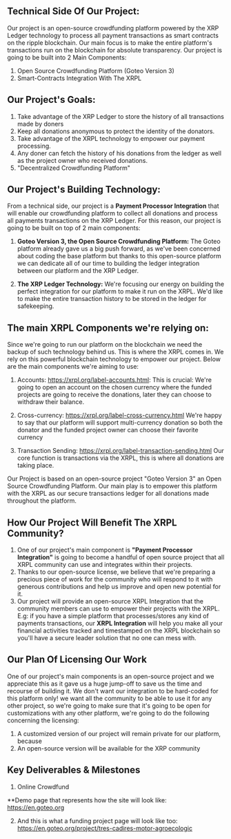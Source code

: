 **Technical Side Of Our Project:**
---
Our project is an open-source crowdfunding platform powered by the XRP Ledger technology to process all payment transactions as smart contracts on the ripple blockchain. Our main focus is to make the entire platform's transactions run on the blockchain for absolute transparency. Our project is going to be built into 2 Main Components:
1.  Open Source Crowdfunding Platform (Goteo Version 3)
2.  Smart-Contracts Integration With The XRPL

**Our Project's Goals:**
---
1. Take advantage of the XRP Ledger to store the history of all transactions made by doners
2. Keep all donations anonymous to protect the identity of the donators.
3. Take advantage of the XRPL technology to empower our payment processing.
4. Any doner can fetch the history of his donations from the ledger as well as the project owner who received donations.
5. "Decentralized Crowdfunding Platform"

**Our Project's Building Technology:**
---
From a technical side, our project is a **Payment Processor Integration** that will enable our crowdfunding platform to collect all donations and process all payments transactions on the XRP Ledger. For this reason, our project is going to be built on top of 2 main components:

1. **Goteo Version 3, the Open Source Crowdfunding Platform:**
The Goteo platform already gave us a big push forward, as we've been concerned about coding the base platform but thanks to this open-source platform we can dedicate all of our time to building the ledger integration between our platform and the XRP Ledger.

2. **The XRP Ledger Technology:**
We're focusing our energy on building the perfect integration for our platform to make it run on the XRPL. We'd like to make the entire transaction history to be stored in the ledger for safekeeping. 

**The main XRPL Components we're relying on:**
---
Since we're going to run our platform on the blockchain we need the backup of such technology behind us. This is where the XRPL comes in. We rely on this powerful blockchain technology to empower our project. Below are the main components we're aiming to use:  
1. Accounts: https://xrpl.org/label-accounts.html:
This is crucial: We're going to open an account on the chosen currency where the funded projects are going to receive the donations, later they can choose to withdraw their balance.

2. Cross-currency: https://xrpl.org/label-cross-currency.html
We're happy to say that our platform will support multi-currency donation so both the donator and the funded project owner can choose their favorite currency

3. Transaction Sending: https://xrpl.org/label-transaction-sending.html
Our core function is transactions via the XRPL, this is where all donations are taking place.

Our Project is based on an open-source project "Goteo Version 3" an Open Source Crowdfunding Platform. Our main play is to empower this platform with the XRPL as our secure transactions ledger for all donations made throughout the platform.

**How Our Project Will Benefit The XRPL Community?**
---
1. One of our project's main component is **"Payment Processor Integration"** is going to become a handful of open source project that all XRPL community can use and integrates within their projects. 
2. Thanks to our open-source license, we believe that we're preparing a precious piece of work for the community who will respond to it with generous contributions and help us improve and open new potential for it.
3. Our project will provide an open-source XRPL Integration that the community members can use to empower their projects with the XRPL. E.g: if you have a simple platform that processes/stores any kind of payments transactions, our **XRPL Integration** will help you make all your financial activities tracked and timestamped on the XRPL blockchain so you'll have a secure leader solution that no one can mess with.

**Our Plan Of Licensing Our Work**
---
One of our project's main components is an open-source project and we appreciate this as it gave us a huge jump-off to save us the time and recourse of building it. We don't want our integration to be hard-coded for this platform only! we want all the community to be able to use it for any other project, so we're going to make sure that it's going to be open for customizations with any other platform, we're going to do the following concerning the licensing:
1. A customized version of our project will remain private for our platform, because 
2. An open-source version will be available for the XRP community 

**Key Deliverables & Milestones**
---
1. Online Crowdfund

**Demo page that represents how the site will look like:
https://en.goteo.org

2. And this is what a funding project page will look like too:
https://en.goteo.org/project/tres-cadires-motor-agroecologic
